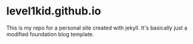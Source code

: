 # level1kid.github.io

This is my repo for a personal site created with jekyll. It's basically just a modified foundation blog template.